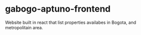 
# gabogo-aptuno-frontend
Website built in react that list properties availabes in Bogota, and metropolitain area.

